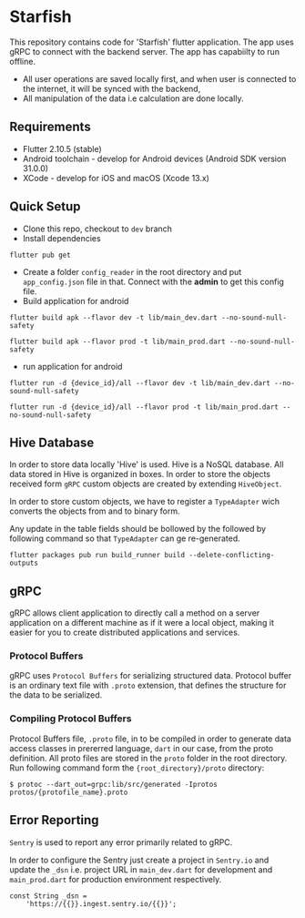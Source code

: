 
# Starfish

This repository contains code for 'Starfish' flutter application. The app uses gRPC to connect with the backend server.
The app has capabiilty to run offline.

- All user operations are saved locally first, and when user is connected to the internet, it will be synced with the backend,
- All manipulation of the data i.e calculation are done locally.



## Requirements

- Flutter 2.10.5 (stable)
- Android toolchain - develop for Android devices (Android SDK version 31.0.0)
- XCode - develop for iOS and macOS (Xcode 13.x)


## Quick Setup
- Clone this repo, checkout to `dev` branch
- Install dependencies
``` 
flutter pub get
```
- Create a folder `config_reader` in the root directory and put `app_config.json` file in that. Connect with the **admin** to get this config file. 
- Build application for android
```
flutter build apk --flavor dev -t lib/main_dev.dart --no-sound-null-safety
```
```
flutter build apk --flavor prod -t lib/main_prod.dart --no-sound-null-safety
```
- run application for android
```
flutter run -d {device_id}/all --flavor dev -t lib/main_dev.dart --no-sound-null-safety
```
```
flutter run -d {device_id}/all --flavor prod -t lib/main_prod.dart --no-sound-null-safety
```
## Hive Database
In order to store data locally 'Hive' is used. Hive is a NoSQL database. All data stored in Hive is organized in boxes.
In order to store the objects received form `gRPC` custom objects are created by extending `HiveObject`. 

In order to store custom objects, we have to register a `TypeAdapter` wich converts the objects from and to binary form.

Any update in the table fields should be bollowed by the followed by following command so that `TypeAdapter` can ge re-generated.

```
flutter packages pub run build_runner build --delete-conflicting-outputs
```


## gRPC
gRPC allows client application to directly call a method on a server application on a different machine as if it were a local object, making it easier for you to create distributed applications and services. 

### Protocol Buffers
gRPC uses `Protocol Buffers` for serializing structured data. Protocol buffer is an ordinary text file with `.proto` extension, that defines the structure for the data to be serialized.

### Compiling Protocol Buffers
Protocol Buffers file, `.proto` file, in to be compiled in order to generate data access classes in prererred language, `dart` in our case, from the proto definition. All proto files are stored in the `proto` folder in the root directory.
Run following command form the `{root_directory}/proto` directory:

```
$ protoc --dart_out=grpc:lib/src/generated -Iprotos protos/{protofile_name}.proto
```



## Error Reporting

`Sentry` is used to report any error primarily related to gRPC.

In order to configure the Sentry just create a project in `Sentry.io` and update the `_dsn` i.e. project URL in `main_dev.dart` for development and `main_prod.dart` for production environment respectively.
```
const String _dsn =
    'https://{{}}.ingest.sentry.io/{{}}';
```
